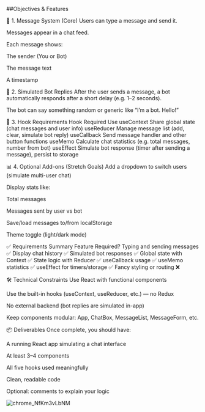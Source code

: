 ##Objectives & Features

🧩 1. Message System (Core)
Users can type a message and send it.

Messages appear in a chat feed.

Each message shows:

The sender (You or Bot)

The message text

A timestamp

🤖 2. Simulated Bot Replies
After the user sends a message, a bot automatically responds after a short delay (e.g. 1–2 seconds).

The bot can say something random or generic like “I’m a bot. Hello!”

🧠 3. Hook Requirements
Hook	Required Use
useContext	Share global state (chat messages and user info)
useReducer	Manage message list (add, clear, simulate bot reply)
useCallback	Send message handler and other button functions
useMemo	Calculate chat statistics (e.g. total messages, number from bot)
useEffect	Simulate bot response (timer after sending a message), persist to storage

📊 4. Optional Add-ons (Stretch Goals)
Add a dropdown to switch users (simulate multi-user chat)

Display stats like:

Total messages

Messages sent by user vs bot

Save/load messages to/from localStorage

Theme toggle (light/dark mode)

✅ Requirements Summary
Feature	Required?
Typing and sending messages	✅
Display chat history	✅
Simulated bot responses	✅
Global state with Context	✅
State logic with Reducer	✅
useCallback usage	✅
useMemo statistics	✅
useEffect for timers/storage	✅
Fancy styling or routing	❌

🛠️ Technical Constraints
Use React with functional components

Use the built-in hooks (useContext, useReducer, etc.) — no Redux

No external backend (bot replies are simulated in-app)

Keep components modular: App, ChatBox, MessageList, MessageForm, etc.

📦 Deliverables
Once complete, you should have:

A running React app simulating a chat interface

At least 3–4 components

All five hooks used meaningfully

Clean, readable code

Optional: comments to explain your logic


![chrome_NfKm3vLbNM](https://github.com/user-attachments/assets/dfc1956e-dc8a-49ba-9339-e6a9f6b827b8)
